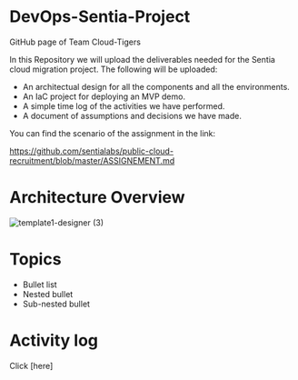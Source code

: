 # DevOps-Sentia-Project

GitHub page of Team Cloud-Tigers

In this Repository we will upload the deliverables needed for the Sentia cloud migration project. The following will be uploaded:

- An architectual design for all the components and all the environments.
- An IaC project for deploying an MVP demo.
- A simple time log of the activities we have performed.
- A document of assumptions and decisions we have made.

You can find the scenario of the assignment in the link:

https://github.com/sentialabs/public-cloud-recruitment/blob/master/ASSIGNEMENT.md

# Architecture Overview

![template1-designer (3)](https://user-images.githubusercontent.com/84905032/128716475-714f2179-1019-4019-bc21-9dfb4faaea5f.png)

# Topics

 * Bullet list
 * Nested bullet
 * Sub-nested bullet
 
 # Activity log
 Click [here]
 
         



